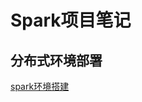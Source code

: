 # Spark项目笔记

## 分布式环境部署

[spark环境搭建](https://github.com/justdoitMr/rzf.github.io/blob/main/Notes/Spark.md)